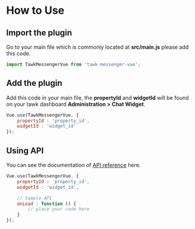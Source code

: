 # How to Use

## Import the plugin
Go to your main file which is commonly located at **src/main.js** please add this code.

```js
import TawkMessengerVue from 'tawk-messenger-vue';
```

## Add the plugin
Add this code in your main file, the **propertyId** and **widgetId** will be found on your tawk dashboard **Administration > Chat Widget**.

```js
Vue.use(TawkMessengerVue, {
    propertyId : 'property_id',
    widgetId : 'widget_id'
});
```

## Using API
You can see the documentation of [API reference](api-reference.md) here.

```js
Vue.use(TawkMessengerVue, {
    propertyId : 'property_id',
    widgetId : 'widget_id',

    // Sample API
    onLoad : function () {
        // place your code here
    }
});
```
